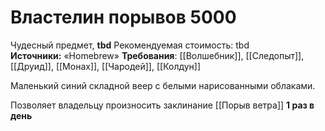 # Властелин порывов 5000

Чудесный предмет, **tbd**
Рекомендуемая стоимость: tbd
**Источники:** «Homebrew»
**Требования**: [[Волшебник]], [[Следопыт]], [[Друид]], [[Монах]], [[Чародей]], [[Колдун]]

Маленький синий складной веер с белыми нарисованными облаками.

Позволяет владельцу произносить заклинание [[Порыв ветра]] **1 раз в день**